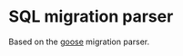 # SQL migration parser

Based on the [goose](https://bitbucket.org/liamstask/goose) migration parser.
